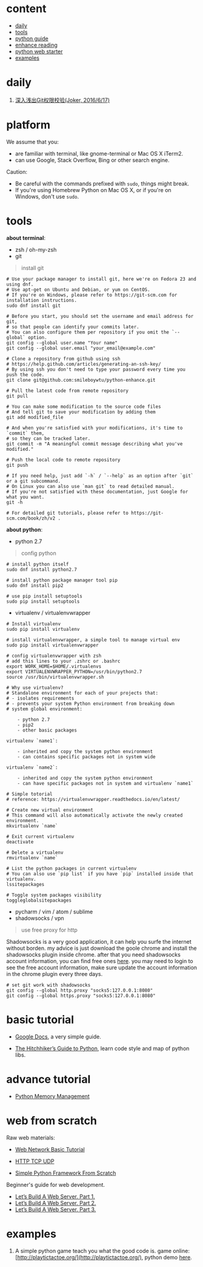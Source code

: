 # content

* [daily](#daily)
* [tools](#tools)
* [python guide](#basic-tutorial)
* [enhance reading](#advance-tutorial)
* [python web starter](#web-from-scratch)
* [examples](#examples)

# daily

1. [深入浅出Git权限校验(Joker, 2016/6/17)](http://mp.weixin.qq.com/s?__biz=MzAxMTczMjgzMQ==&mid=2650587852&idx=1&sn=0c2144c7bc30a6176e309290eb50fc75&scene=1&srcid=06170Qz47CZilcjbK4kCR31J&from=groupmessage&isappinstalled=0)

# platform

We assume that you:

- are familiar with terminal, like gnome-terminal or Mac OS X iTerm2.
- can use Google, Stack Overflow, Bing or other search engine.

Caution:

- Be careful with the commands prefixed with `sudo`, things might break.
- If you're using Homebrew Python on Mac OS X, or if you're on Windows, don't
  use `sudo`.

# tools

**about terminal**:

- zsh / oh-my-zsh
- git

> install git

``` shell
# Use your package manager to install git, here we're on Fedora 23 and using dnf.
# Use apt-get on Ubuntu and Debian, or yum on CentOS.
# If you're on Windows, please refer to https://git-scm.com for installation instructions.
sudo dnf install git

# Before you start, you should set the username and email address for git,
# so that people can identify your commits later.
# You can also configure them per repository if you omit the `--global` option.
git config --global user.name "Your name"
git config --global user.email "your_email@example.com"

# Clone a repository from github using ssh
# https://help.github.com/articles/generating-an-ssh-key/
# By using ssh you don't need to type your password every time you push the code.
git clone git@github.com:smileboywtu/python-enhance.git

# Pull the latest code from remote repository
git pull

# You can make some modification to the source code files
# And tell git to save your modification by adding them
git add modified_file

# And when you're satisfied with your modifications, it's time to `commit` them,
# so they can be tracked later.
git commit -m "A meaningful commit message describing what you've modified."

# Push the local code to remote repository
git push

# If you need help, just add `-h` / `--help` as an option after `git` or a git subcommand.
# On Linux you can also use `man git` to read detailed manual.
# If you're not satisfied with these documentation, just Google for what you want.
git -h

# For detailed git tutorials, please refer to https://git-scm.com/book/zh/v2 .
```

**about python**:

- python 2.7

> config python

``` shell
# install python itself
sudo dnf install python2.7

# install python package manager tool pip
sudo dnf install pip2

# use pip install setuptools
sudo pip install setuptools
```
- virtualenv / virtualenvwrapper
``` shell
# Install virtualenv
sudo pip install virtualenv

# install virtualenvwrapper, a simple tool to manage virtual env
sudo pip install virtualenvwrapper

# config virtualenvwrapper with zsh
# add this lines to your .zshrc or .bashrc
export WORK_HOME=$HOME/.virtualenvs
export VIRTUALENVWRAPPER_PYTHON=/usr/bin/python2.7
source /usr/bin/virtualenvwrapper.sh

# Why use virtualenv?
# Standalone environment for each of your projects that:
# - isolates requirements
# - prevents your system Python environment from breaking down
# system global environment:

    - python 2.7
    - pip2
    - other basic packages

virtualenv `name1`:

    - inherited and copy the system python environment
    - can contains specific packages not in system wide

virtualenv `name2`:

    - inherited and copy the system python environment
    - can have specific packages not in system and virtualenv `name1`

# Simple totorial
# reference: https://virtualenvwrapper.readthedocs.io/en/latest/

# Create new virtual environment
# This command will also automatically activate the newly created environment.
mkvirtualenv `name`

# Exit current virtualenv
deactivate

# Delete a virtualenv
rmvirtualenv `name`

# List the python packages in current virtualenv
# You can also use `pip list` if you have `pip` installed inside that virtualenv.
lssitepackages

# Toggle system packages visibility
toggleglobalsitepackages
```
- pycharm / vim / atom / sublime
- shadowsocks / vpn

> use free proxy for http

Shadowsocks is a very good application, it can help you surfe the internet without borden. my advice is just download the goole chrome and install the shadowsocks plugin inside chrome. after that you need shadowsocks account information, you can find free ones [here](http://www.dou-bi.com/sszhfx/). you may need to login to see the free account information, make sure update the account information in the chrome plugin every three days.

``` shell
# set git work with shadowsocks
git config --global http.proxy "socks5:127.0.0.1:8080"
git config --global https.proxy "socks5:127.0.0.1:8080"
```

# basic tutorial

+ [Google Docs](https://developers.google.com/edu/python/), a very simple guide.

+ [The Hitchhiker’s Guide to Python](http://docs.python-guide.org/en/latest/), learn code style and map of python libs.

# advance tutorial

+ [Python Memory Management](http://nodefe.com/implement-of-pymalloc-from-source/)

# web from scratch

Raw web materials:

+ [Web Network Basic Tutorial](./static/articles/web-network-basic-tutorial.md)

+ [HTTP TCP UDP](http://mp.weixin.qq.com/s?__biz=MzAxODI5ODMwOA==&mid=2666539211&idx=1&sn=629d1115b3992572d94b5d3e2295eb0f&scene=0)

+ [Simple Python Framework From Scratch](http://mattscodecave.com/posts/simple-python-framework-from-scratch.html)

Beginner's guide for web development.

+ [Let’s Build A Web Server. Part 1.](https://ruslanspivak.com/lsbaws-part1/)
+ [Let’s Build A Web Server. Part 2.](https://ruslanspivak.com/lsbaws-part2/)
+ [Let’s Build A Web Server. Part 3.](https://ruslanspivak.com/lsbaws-part3/)

# examples

1. A simple python game teach you what the good code is.
game online: [http://playtictactoe.org/](http://playtictactoe.org/), python demo [here](./static/demo/tic-tac-toe.py).


